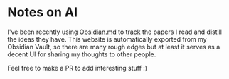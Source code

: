 # Notes on AI

I've been recently using [Obsidian.md](https://obsidian.md/) to track the papers I read and distill the ideas they have. This website is automatically exported from my Obsidian Vault, so there are many rough edges but at least it serves as a decent UI for sharing my thoughts to other people.

Feel free to make a PR to add interesting stuff :)